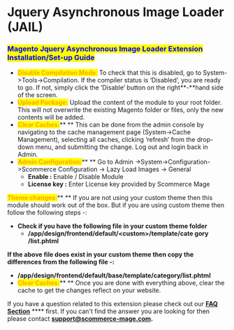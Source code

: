 # Jquery Asynchronous Image Loader (JAIL)

### <mark style="color:blue;">Magento Jquery Asynchronous Image Loader Extension Installation/Set-up Guide</mark>

* <mark style="color:orange;">**Disable Compilation Mode**</mark><mark style="color:orange;">:</mark> To check that this is disabled, go to System->Tools->Compilation. If the compiler status is ‘Disabled’, you are ready to go. If not, simply click the ‘Disable’ button on the right**-**hand side of the screen.
* <mark style="color:orange;">**Upload Package:**</mark> Upload the content of the module to your root folder. This will not overwrite the existing Magento folder or files, only the new contents will be added.
* <mark style="color:orange;">**Clear Caches:**</mark>** ** This can be done from the admin console by navigating to the cache management page (System->Cache Management), selecting all caches, clicking ‘refresh’ from the drop-down menu, and submitting the change. Log out and login back in Admin.
* <mark style="color:orange;">**Admin Configuration:**</mark>** ** Go to Admin ->System->Configuration->Scommerce Configuration -> Lazy Load Images -> General&#x20;
  * **Enable :** Enable / Disable Module
  * **License key :** Enter License key provided by Scommerce Mage

<mark style="color:orange;">**Theme changes:**</mark>** ** If you are not using your custom theme then this module should work out of the box. But if you are using custom theme then follow the following steps -:

* **Check if you have the following file in your custom theme folder**&#x20;
  * **/app/design/frontend/default/\<custom>/template/cate gory /list.phtml**

**If the above file does exist in your custom theme then copy the differences from the following file -:**

* **/app/design/frontend/default/base/template/category/list.phtml**
* <mark style="color:orange;">**Clear Caches:**</mark>** ** Once you are done with everything above, clear the cache to get the changes reflect on your website.

If you have a question related to this extension please check out our [**FAQ Section**](https://www.scommerce-mage.com/magento-lazy-image-loader-jail.html#faq) **** first. If you can't find the answer you are looking for then please contact [**support@scommerce-mage.com**](mailto:core@scommerce-mage.com)**.**
